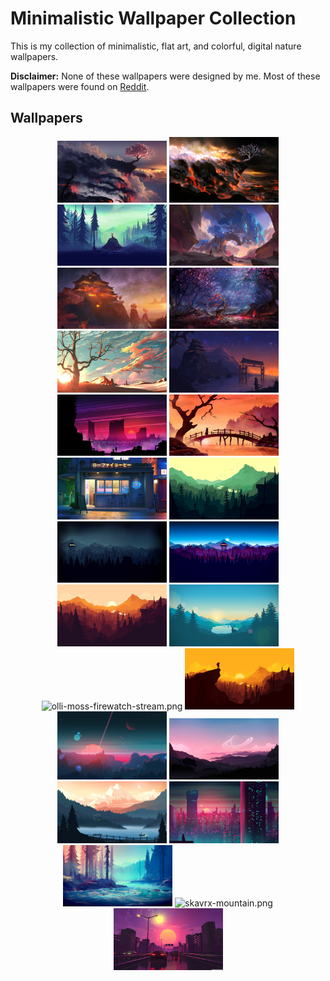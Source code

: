 # Minimalistic Wallpaper Collection

This is my collection of minimalistic, flat art, and colorful, digital nature wallpapers.

**Disclaimer:** None of these wallpapers were designed by me. Most of these wallpapers were found on [Reddit](https://www.reddit.com/r/wallpaper/).

## Wallpapers

<p align="center">
  <img width="175px" src="images/arcipello-scorched-earth.jpg" title="arcipello-scorched-earth.jpg"/>
  <img width="175px" src="images/arcipello-what-once-was.jpg" title="arcipello-what-once-was.jpg"/>
  <img width="175px" src="images/averagebratz-chillin-fox.jpg" title="averagebratz-chillin-fox.jpg"/>
  <img width="175px" src="images/gamesdas-fantasy-collection-1.jpg" title="gamesdas-fantasy-collection-1.jpg"/>
  <img width="175px" src="images/gamesdas-fantasy-collection-2.jpg" title="gamesdas-fantasy-collection-2.jpg"/>
  <img width="175px" src="images/gamesdas-fantasy-collection-3.jpg" title="gamesdas-fantasy-collection-3.jpg"/>
  <img width="175px" src="images/gamesdas-fantasy-collection-4.jpg" title="gamesdas-fantasy-collection-4.jpg"/>
  <img width="175px" src="images/gamesdas-fantasy-collection-5.jpg" title="gamesdas-fantasy-collection-5.jpg"/>
  <img width="175px" src="images/Ishos-futuristic-city-sunset.jpg" title="Ishos-futuristic-city-sunset.jpg"/>
  <img width="175px" src="images/jaynit-samurai-bridge.jpg" title="jaynit-samurai-bridge.jpg"/>
  <img width="175px" src="images/lofi-coffee.jpg" title="lofi-coffee.jpg"/>
  <img width="175px" src="images/olli-moss-firewatch-green.png" title="olli-moss-firewatch-green.png"/>
  <img width="175px" src="images/olli-moss-firewatch-night.jpg" title="olli-moss-firewatch-night.jpg"/>
  <img width="175px" src="images/olli-moss-firewatch-purple.jpg" title="olli-moss-firewatch-purple.jpg"/>
  <img width="175px" src="images/olli-moss-firewatch-red.jpg" title="olli-moss-firewatch-red.jpg"/>
  <img width="175px" src="images/olli-moss-firewatch-stag.jpg" title="olli-moss-firewatch-stag.jpg"/>
  <img width="175px" src="images/olli-moss-firewatch-stream.png" title="olli-moss-firewatch-stream.png"/>
  <img width="175px" src="images/olli-moss-firewatch-yellow.jpg" title="olli-moss-firewatch-yellow.jpg"/>
  <img width="175px" src="images/quanghung28-strange-horizon.jpg" title="quanghung28-strange-horizon.jpg"/>
  <img width="175px" src="images/Scaredpie-moon-sunset-landscape.png" title="Scaredpie-moon-sunset-landscape.png"/>
  <img width="175px" src="images/Scaredpie-mountain-retreat.jpg" title="Scaredpie-mountain-retreat.jpg"/>
  <img width="175px" src="images/sebgrae-futuristic-skyscrapers.jpg" title="sebgrae-futuristic-skyscrapers.jpg"/>
  <img width="175px" src="images/SerialKiller605-river-side.jpg" title="SerialKiller605-river-side.jpg"/>
  <img width="175px" src="images/skavrx-mountain.png" title="skavrx-mountain.png"/>
  <img width="175px" src="images/thomasshifflett31-beautiful-city-sunset.jpg" title="thomasshifflett31-beautiful-city-sunset.jpg"/>
</p>
